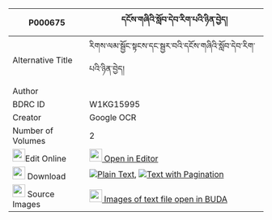 |P000675|དངོས་གཞིའི་སློབ་དེབ་རིག་པའི་ཉིན་བྱེད། 
| --- | --- 
|Alternative Title |རིགས་ལམ་སྦྱོང་སྟངས་དང་སྦྱར་བའི་དངོས་གཞིའི་སློབ་དེབ་རིག་པའི་ཉིན་བྱེད།
|Author | 
|BDRC ID | W1KG15995
|Creator | Google OCR
|Number of Volumes| 2
|<img width="25" src="https://img.icons8.com/color/25/000000/edit-property.png">Edit Online| [<img width="25" src="https://avatars.githubusercontent.com/u/45091458?s=200&v=4"> Open in Editor](http://editor.openpecha.org/P000675)
|<img width="25" src="https://img.icons8.com/fluent/48/000000/download-2.png"/>  Download | [![](https://img.icons8.com/color/20/000000/txt.png)Plain Text](https://github.com/Openpecha/P000675/releases/download/v1/ngoshyi_i_lobdeb_rigpa_i_nyinj_plain_P000675.zip), [![](https://img.icons8.com/color/20/000000/txt.png)Text with Pagination](https://github.com/Openpecha/P000675/releases/download/v1/ngoshyi_i_lobdeb_rigpa_i_nyinj_pages_P000675.zip)
|<img width="25" src="https://img.icons8.com/plasticine/100/000000/pictures-folder.png"/>  Source Images | [<img width="25" src="https://library.bdrc.io/icons/BUDA-small.svg"> Images of text file open in BUDA](https://library.bdrc.io/show/bdr:W1KG15995)